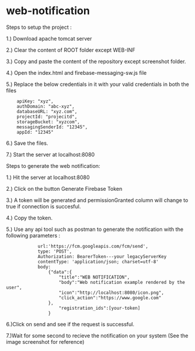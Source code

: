 # web-notification
Steps to setup the project :

1.) Download apache tomcat server 

2.) Clear the content of ROOT folder except WEB-INF

3.) Copy and paste the content of the repository except screenshot folder.

4.) Open the index.html and firebase-messaging-sw.js file

5.) Replace the below credentials in it with your valid credentials in both the files

	    apiKey: "xyz",
	    authDomain: "abc-xyz",
	    databaseURL: "xyz.com",
	    projectId: "projecitd",
	    storageBucket: "xyzcom",
	    messagingSenderId: "12345",
	    appId: "12345"

6.) Save the files.

7.) Start the server at localhost:8080

Steps to generate the web notification:

1.) Hit the server at localhost:8080

2.) Click on the button Generate Firebase Token

3.) A token will be generated and permissionGranted column will change to true if connection is succesful.

4.) Copy the token.

5.) Use any api tool such as postman to generate the notification with the following parameters :

	            url:'https://fcm.googleapis.com/fcm/send',
                type: 'POST',
                Authorization: BearerToken---your legacyServerKey
                contentType: 'application/json; charset=utf-8'
				body:
					{"data":{
						"title":"WEB NOTIFICATION",
						"body":"Web notification example rendered by the user",
						"icon":"http://localhost:8080/icon.png",
						"click_action":"https://www.google.com"
					},
						"registration_ids":[your-token]
					}

6.)Click on send and see if the request is successful.

7.)Wait for some second to recieve the notification on your system (See the image screenshot for reference)
